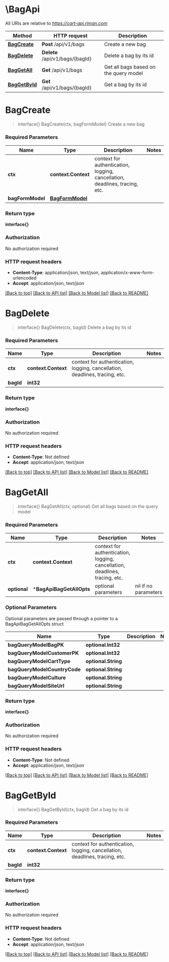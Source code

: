 # \BagApi

All URIs are relative to *https://cart-api.riman.com*

Method | HTTP request | Description
------------- | ------------- | -------------
[**BagCreate**](BagApi.md#BagCreate) | **Post** /api/v1/bags | Create a new bag
[**BagDelete**](BagApi.md#BagDelete) | **Delete** /api/v1/bags/{bagId} | Delete a bag by its id
[**BagGetAll**](BagApi.md#BagGetAll) | **Get** /api/v1/bags | Get all bags based on the query model
[**BagGetById**](BagApi.md#BagGetById) | **Get** /api/v1/bags/{bagId} | Get a bag by its id


# **BagCreate**
> interface{} BagCreate(ctx, bagFormModel)
Create a new bag

### Required Parameters

Name | Type | Description  | Notes
------------- | ------------- | ------------- | -------------
 **ctx** | **context.Context** | context for authentication, logging, cancellation, deadlines, tracing, etc.
  **bagFormModel** | [**BagFormModel**](BagFormModel.md)|  | 

### Return type

**interface{}**

### Authorization

No authorization required

### HTTP request headers

 - **Content-Type**: application/json, text/json, application/x-www-form-urlencoded
 - **Accept**: application/json, text/json

[[Back to top]](#) [[Back to API list]](../README.md#documentation-for-api-endpoints) [[Back to Model list]](../README.md#documentation-for-models) [[Back to README]](../README.md)

# **BagDelete**
> interface{} BagDelete(ctx, bagId)
Delete a bag by its id

### Required Parameters

Name | Type | Description  | Notes
------------- | ------------- | ------------- | -------------
 **ctx** | **context.Context** | context for authentication, logging, cancellation, deadlines, tracing, etc.
  **bagId** | **int32**|  | 

### Return type

**interface{}**

### Authorization

No authorization required

### HTTP request headers

 - **Content-Type**: Not defined
 - **Accept**: application/json, text/json

[[Back to top]](#) [[Back to API list]](../README.md#documentation-for-api-endpoints) [[Back to Model list]](../README.md#documentation-for-models) [[Back to README]](../README.md)

# **BagGetAll**
> interface{} BagGetAll(ctx, optional)
Get all bags based on the query model

### Required Parameters

Name | Type | Description  | Notes
------------- | ------------- | ------------- | -------------
 **ctx** | **context.Context** | context for authentication, logging, cancellation, deadlines, tracing, etc.
 **optional** | ***BagApiBagGetAllOpts** | optional parameters | nil if no parameters

### Optional Parameters
Optional parameters are passed through a pointer to a BagApiBagGetAllOpts struct

Name | Type | Description  | Notes
------------- | ------------- | ------------- | -------------
 **bagQueryModelBagPK** | **optional.Int32**|  | 
 **bagQueryModelCustomerPK** | **optional.Int32**|  | 
 **bagQueryModelCartType** | **optional.String**|  | 
 **bagQueryModelCountryCode** | **optional.String**|  | 
 **bagQueryModelCulture** | **optional.String**|  | 
 **bagQueryModelSiteUrl** | **optional.String**|  | 

### Return type

**interface{}**

### Authorization

No authorization required

### HTTP request headers

 - **Content-Type**: Not defined
 - **Accept**: application/json, text/json

[[Back to top]](#) [[Back to API list]](../README.md#documentation-for-api-endpoints) [[Back to Model list]](../README.md#documentation-for-models) [[Back to README]](../README.md)

# **BagGetById**
> interface{} BagGetById(ctx, bagId)
Get a bag by its id

### Required Parameters

Name | Type | Description  | Notes
------------- | ------------- | ------------- | -------------
 **ctx** | **context.Context** | context for authentication, logging, cancellation, deadlines, tracing, etc.
  **bagId** | **int32**|  | 

### Return type

**interface{}**

### Authorization

No authorization required

### HTTP request headers

 - **Content-Type**: Not defined
 - **Accept**: application/json, text/json

[[Back to top]](#) [[Back to API list]](../README.md#documentation-for-api-endpoints) [[Back to Model list]](../README.md#documentation-for-models) [[Back to README]](../README.md)

